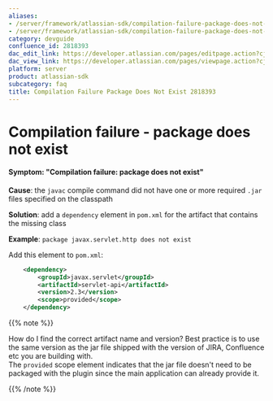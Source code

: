 ```yaml
---
aliases:
- /server/framework/atlassian-sdk/compilation-failure-package-does-not-exist-2818393.html
- /server/framework/atlassian-sdk/compilation-failure-package-does-not-exist-2818393.md
category: devguide
confluence_id: 2818393
dac_edit_link: https://developer.atlassian.com/pages/editpage.action?cjm=wozere&pageId=2818393
dac_view_link: https://developer.atlassian.com/pages/viewpage.action?cjm=wozere&pageId=2818393
platform: server
product: atlassian-sdk
subcategory: faq
title: Compilation Failure Package Does Not Exist 2818393
---
```

# Compilation failure - package does not exist

#### Symptom: "Compilation failure: package does not exist"

**Cause**: the `javac` compile command did not have one or more required `.jar` files specified on the classpath

**Solution**: add a `dependency` element in `pom.xml` for the artifact that contains the missing class

**Example**: `package javax.servlet.http does not exist`

Add this element to `pom.xml`:

``` xml
    <dependency>
        <groupId>javax.servlet</groupId>
        <artifactId>servlet-api</artifactId>
        <version>2.3</version>
        <scope>provided</scope>
    </dependency>
```

{{% note %}}

How do I find the correct artifact name and version? Best practice is to use the same version as the jar file shipped with the version of JIRA, Confluence etc you are building with.  
The `provided` scope element indicates that the jar file doesn't need to be packaged with the plugin since the main application can already provide it.

{{% /note %}}




































































